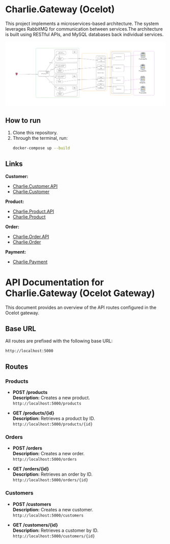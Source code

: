 # Charlie.Gateway (Ocelot)

This project implements a microservices-based architecture. The system leverages RabbitMQ for communication between services.The architecture is built using RESTful APIs, and MySQL databases back individual services.

![title](https://github.com/MrFrolin/Charlie.Gateway/blob/master/Charlie.Overview.png)


## How to run
1. Clone this repository.
2. Through the terminal, run:  
   ```bash
   docker-compose up --build

## Links

**Customer:**
- [Charlie.Customer.API](https://github.com/FiggeAhlberg/Charlie.Customer.API)
- [Charlie.Customer](https://github.com/FiggeAhlberg/Charlie.Customer)

**Product:**
- [Charlie.Product.API](https://github.com/MrFrolin/Charlie.Product.API)
- [Charlie.Product](https://github.com/MrFrolin/Charlie.Product)
  
**Order:**
- [Charlie.Order.API](https://github.com/AntonMalm/Charlie.Order.API)
- [Charlie.Order](https://github.com/AntonMalm/Charlie.Order)

**Payment:**
- [Charlie.Payment](https://github.com/tobiasehlme/Charlie.Payment)

# API Documentation for Charlie.Gateway (Ocelot Gateway)

This document provides an overview of the API routes configured in the Ocelot gateway.

## Base URL
All routes are prefixed with the following base URL:

```
http://localhost:5000
```



## Routes

### Products

- **POST /products**  
  **Description:** Creates a new product.  
  `http://localhost:5000/products`

- **GET /products/{id}**  
  **Description:** Retrieves a product by ID.  
  `http://localhost:5000/products/{id}`


### Orders

- **POST /orders**  
  **Description:** Creates a new order.  
 `http://localhost:5000/orders`

- **GET /orders/{id}**  
  **Description:** Retrieves an order by ID.  
  `http://localhost:5000/orders/{id}`


### Customers

- **POST /customers**  
  **Description:** Creates a new customer.  
  `http://localhost:5000/customers`

- **GET /customers/{id}**  
  **Description:** Retrieves a customer by ID.  
  `http://localhost:5000/customers/{id}`



